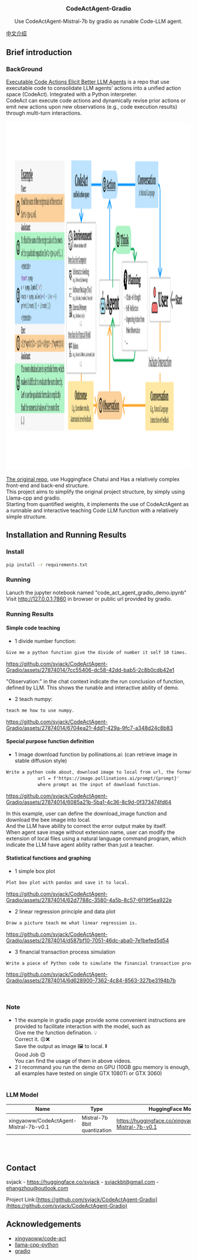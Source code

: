 <!-- PROJECT LOGO -->
<br />
<p align="center">
  <h3 align="center">CodeActAgent-Gradio</h3>

  <p align="center">
   		Use CodeActAgent-Mistral-7b by gradio as runable Code-LLM agent.
    <br />
  </p>
</p>

[中文介绍](README.md)

## Brief introduction

### BackGround
[Executable Code Actions Elicit Better LLM Agents](https://github.com/xingyaoww/code-act) is a repo that use executable code 
to consolidate LLM agents’ actions into a unified action space (CodeAct). Integrated with a Python interpreter. <br/>
CodeAct can execute code actions and dynamically revise prior actions or emit new actions upon new observations 
(e.g., code execution results) through multi-turn interactions.

<img src="imgs/overview.png" alt="Girl in a jacket" width="1050" height="950">

[The original repo](https://github.com/xingyaoww/code-act), use Huggingface Chatui and Has a relatively complex front-end and back-end structure. <br/>
This project aims to simplify the original project structure, by simply using Llama-cpp and gradio.<br/>
Starting from quantified weights, it implements the use of CodeActAgent as a runnable and interactive teaching Code LLM function with a relatively simple structure.


## Installation and Running Results
### Install
```bash
pip install -r requirements.txt
```
### Running
Lanuch the jupyter notebook named "code_act_agent_gradio_demo.ipynb" <br/>
Visit http://127.0.0.1:7860 in browser or public url provided by gradio.

### Running Results
#### Simple code teaching
* 1 divide number function:<br/>
```txt
Give me a python function give the divide of number it self 10 times.
```

https://github.com/svjack/CodeActAgent-Gradio/assets/27874014/7cc55406-dc58-42dd-bab5-2c8b0cdb42e1

"Observation:" in the chat context indicate the run conclusion of function, defined by LLM. This shows the runable and interactive ability of demo.
* 2 teach numpy:<br/>
```txt
teach me how to use numpy.
```

https://github.com/svjack/CodeActAgent-Gradio/assets/27874014/6704ea21-4dd1-429a-9fc7-a348d24c8b83

#### Special purpose function definition

* 1 image download function by pollinations.ai: (can retrieve image in stable diffusion style)<br/>
```txt
Write a python code about, download image to local from url, the format as :
            url = f'https://image.pollinations.ai/prompt/{prompt}'
            where prompt as the input of download function.
```

https://github.com/svjack/CodeActAgent-Gradio/assets/27874014/6085a21b-5ba1-4c36-8c9d-0f373474fd64

In this example, user can define the download_image function and download the bee image into local. <br/>
And the LLM have ability to correct the error output make by itself.<br/>
When agent save image without extension name, user can modify the extension of local files using a natural language command program,
which indicate the LLM have agent ability rather than just a teacher.

#### Statistical functions and graphing

* 1 simple box plot<br/>
```txt
Plot box plot with pandas and save it to local.
```


https://github.com/svjack/CodeActAgent-Gradio/assets/27874014/62d7788c-3580-4a5b-8c57-6f19f5ea922e

* 2 linear regression principle and data plot<br/>
```txt
Draw a picture teach me what linear regression is.
```


https://github.com/svjack/CodeActAgent-Gradio/assets/27874014/d587bf10-7051-46dc-aba0-7e1befed5d54


* 3 financial transaction process simulation <br/>
```txt
Write a piece of Python code to simulate the financial transaction process and draw a financial images chart by lineplot of Poisson process.
```

https://github.com/svjack/CodeActAgent-Gradio/assets/27874014/6d628900-7362-4c84-8563-327be3194b7b

<br/>

### Note
* 1 the example in gradio page provide some convenient instructions are provided to facilitate interaction with the model, such as <br/>
  Give me the function defination. 💡<br/>
  Correct it. ☹️❌<br/>
  Save the output as image 🖼️ to local. ⏬<br/>
  Good Job 😊<br/>
  You can find the usage of them in above videos.
* 2 I recommand you run the demo on GPU (10GB gpu memory is enough, all examples have tested on single GTX 1080Ti or GTX 3060) <br/><br/>

### LLM Model
|Name | Type | HuggingFace Model link |
|---------|--------|--------|
| xingyaoww/CodeActAgent-Mistral-7b-v0.1 | Mistral-7b 8bit quantization | https://huggingface.co/xingyaoww/CodeActAgent-Mistral-7b-v0.1 |

<br/><br/>

<!-- CONTACT -->
## Contact

<!--
Your Name - [@your_twitter](https://twitter.com/your_username) - email@example.com
-->
svjack - https://huggingface.co/svjack - svjackbt@gmail.com - ehangzhou@outlook.com

<!--
Project Link: [https://github.com/your_username/repo_name](https://github.com/your_username/repo_name)
-->
Project Link:[https://github.com/svjack/CodeActAgent-Gradio](https://github.com/svjack/CodeActAgent-Gradio)

<!-- ACKNOWLEDGEMENTS -->
## Acknowledgements
* [xingyaoww/code-act](https://github.com/xingyaoww/code-act)
* [llama-cpp-python](https://github.com/abetlen/llama-cpp-python)
* [gradio](https://github.com/gradio-app/gradio)
